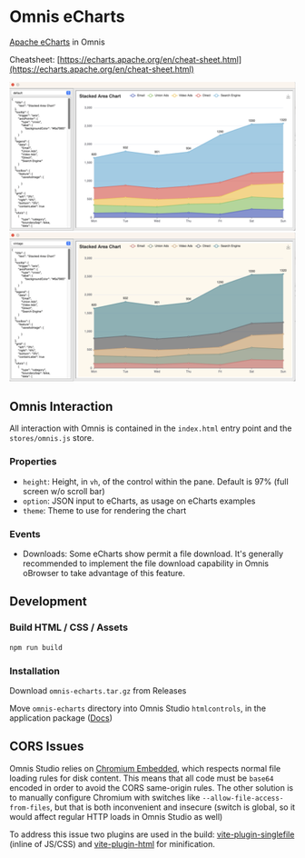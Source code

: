 # Omnis eCharts

[Apache eCharts](https://echarts.apache.org/en/index.html) in Omnis

Cheatsheet: [https://echarts.apache.org/en/cheat-sheet.html](https://echarts.apache.org/en/cheat-sheet.html)

![Stacked Area Chart Demo](assets/stacked-area-chart-default-demo.png "Stacked Area Chart Demo")
![Stacked Area Chart Demo (Vintage)](assets/stacked-area-chart-vintage-demo.png "Stacked Area Chart Demo (Vintage)")

## Omnis Interaction

All interaction with Omnis is contained in the `index.html` entry point and the `stores/omnis.js` store.

### Properties

- `height`: Height, in `vh`, of the control within the pane. Default is 97% (full screen w/o scroll bar)
- `option`: JSON input to eCharts, as usage on eCharts examples
- `theme`: Theme to use for rendering the chart

### Events

- Downloads: Some eCharts show permit a file download. It's generally recommended to implement the file download
  capability in Omnis oBrowser to take advantage of this feature.

## Development

### Build HTML / CSS / Assets

```bash
npm run build
```

### Installation

Download `omnis-echarts.tar.gz` from Releases

Move `omnis-echarts` directory into Omnis Studio `htmlcontrols`, in the application package
([Docs](https://www.omnis.net/blog/add-web-functionality-to-omnis-studio-desktop-apps-with-obrowser/))

## CORS Issues

Omnis Studio relies on [Chromium Embedded](https://bitbucket.org/chromiumembedded/cef/), which
respects normal file loading rules for disk content. This means that all code must be `base64`
encoded in order to avoid the CORS same-origin rules. The other solution is to manually configure
Chromium with switches like `--allow-file-access-from-files`, but that is both inconvenient and
insecure (switch is global, so it would affect regular HTTP loads in Omnis Studio as well)

To address this issue two plugins are used in the build:
[vite-plugin-singlefile](https://github.com/richardtallent/vite-plugin-singlefile) (inline of
JS/CSS) and [vite-plugin-html](https://github.com/vbenjs/vite-plugin-html) for minification.
